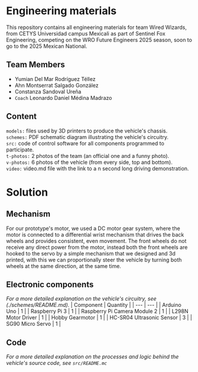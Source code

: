 Engineering materials
====

This repository contains all engineering materials for team Wired Wizards, from CETYS Universidad campus Mexicali as part of Sentinel Fox Engineering, competing on the WRO Future Engineers 2025 season, soon to go to the 2025 Mexican National.

## Team Members
* Yumian Del Mar Rodríguez Téllez
* Ahn Montserrat Salgado González
* Constanza Sandoval Ureña
* `Coach` Leonardo Daniel Médina Madrazo

## Content


`models:` files used by 3D printers to produce the vehicle's chassis.   
`schemes:` PDF schematic diagram illustrating the vehicle's circuitry.  
`src:` code of control software for all components programmed to participate.  
`t-photos:` 2 photos of the team (an official one and a funny photo).  
`v-photos:` 6 photos of the vehicle (from every side, top and bottom).  
`video:` video.md file with the link to a n second long driving demonstration.

# Solution

## Mechanism
For our prototype's motor, we used a DC motor gear system, where the motor is connected to a differential wrist mechanism that drives the back wheels and provides consistent, even movement. The front wheels do not receive any direct power from the motor, instead both the front wheels are hooked to the servo by a simple mechanism that we designed and 3d printed, with this we can proportionally steer the vehicle by turning both wheels at the same direction, at the same time.

## Electronic components
_For a more detailed explanation on the vehicle's circuitry, see (./schemes/README.md)._
| Component  | Quantity |
| --- | --- |
| Arduino Uno  | 1  |
| Raspberry Pi 3  | 1  |
| Raspberry Pi Camera Module 2  | 1  |
| L298N Motor Driver | 1  |
| Hobby Gearmotor  | 1  |
| HC-SR04 Ultrasonic Sensor  | 3  |
| SG90 Micro Servo  | 1  |

## Code
_For a more detailed explanation on the processes and logic behind the vehicle's source code, see `src/README.mc`_
